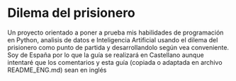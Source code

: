 # Dilema del prisionero
Un proyecto orientado a poner a prueba mis habilidades de programación en Python, analisis de datos e Inteligencia Artificial usando el dilema del prisionero como punto de partida y desarrollandolo según vea conveniente.
Soy de España por lo que la guía se realizará en Castellano aunque intentaré que los comentarios y esta guía (copiada o adaptada en archivo README_ENG.md) sean en inglés
